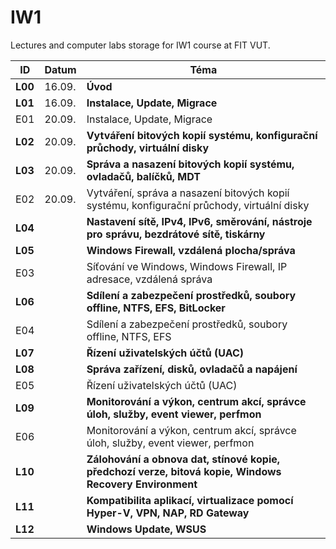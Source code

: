 # IW1
Lectures and computer labs storage for IW1 course at FIT VUT.


| ID      | Datum  | Téma                                                                                                    |
| ------- | ------ | ------------------------------------------------------------------------------------------------------- |
| **L00** | 16.09. | **Úvod**                                                                                                |
| **L01** | 16.09. | **Instalace, Update, Migrace**                                                                          |
| E01     | 20.09. | Instalace, Update, Migrace                                                                              |
| **L02** | 20.09. | **Vytváření bitových kopií systému, konfigurační průchody, virtuální disky**                            |
| **L03** | 20.09. | **Správa a nasazení bitových kopií systému, ovladačů, balíčků, MDT**                                    |
| E02     | 20.09. | Vytváření, správa a nasazení bitových kopií systému, konfigurační průchody, virtuální disky             |
| **L04** |        | **Nastavení sítě, IPv4, IPv6, směrování, nástroje pro správu, bezdrátové sítě, tiskárny**               |
| **L05** |        | **Windows Firewall, vzdálená plocha/správa**                                                            |
| E03     |        | Síťování ve Windows, Windows Firewall, IP adresace, vzdálená správa                                     |
| **L06** |        | **Sdílení a zabezpečení prostředků, soubory offline, NTFS, EFS, BitLocker**                             |
| E04     |        | Sdílení a zabezpečení prostředků, soubory offline, NTFS, EFS                                            |
| **L07** |        | **Řízení uživatelských účtů (UAC)**                                                                     |
| **L08** |        | **Správa zařízení, disků, ovladačů a napájení**                                                         |
| E05     |        | Řízení uživatelských účtů (UAC)                                                                         |
| **L09** |        | **Monitorování a výkon, centrum akcí, správce úloh, služby, event viewer, perfmon**                     |
| E06     |        | Monitorování a výkon, centrum akcí, správce úloh, služby, event viewer, perfmon                         |
| **L10** |        | **Zálohování a obnova dat, stínové kopie, předchozí verze, bitová kopie, Windows Recovery Environment** |
| **L11** |        | **Kompatibilita aplikací, virtualizace pomocí Hyper-V, VPN, NAP, RD Gateway**                           |
| **L12** |        | **Windows Update, WSUS**                                                                                |
